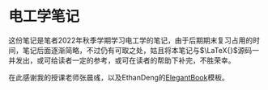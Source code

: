 # 电工学笔记

这份笔记是笔者2022年秋季学期学习电工学的笔记，由于后期期末复习占用的时间，笔记后面逐渐简略，不过仍有可取之处，姑且将本笔记与$\LaTeX{}$源码一并发出，或可给读者一定的参考，或可在读者的帮助下补完，不胜荣幸。

在此感谢我的授课老师张晨彧，以及EthanDeng的[ElegantBook](https://github.com/ElegantLaTeX/ElegantBook)模板。

